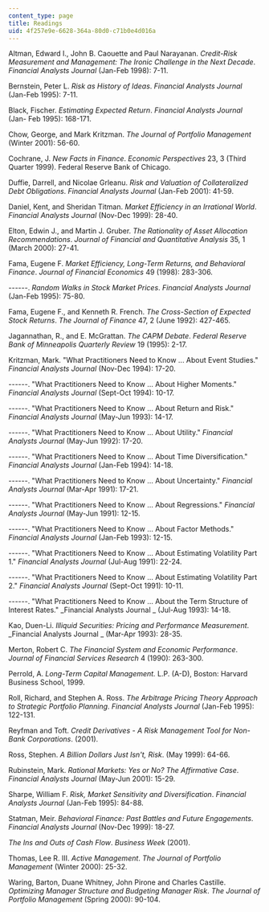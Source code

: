 ```yaml
---
content_type: page
title: Readings
uid: 4f257e9e-6628-364a-80d0-c71b0e4d016a
---
```


Altman, Edward I., John B. Caouette and Paul Narayanan. _Credit-Risk Measurement and Management: The Ironic Challenge in the Next Decade_. _Financial Analysts Journal_ (Jan-Feb 1998): 7-11.

Bernstein, Peter L. _Risk as History of Ideas_. _Financial Analysts Journal_ (Jan-Feb 1995): 7-11.

Black, Fischer. _Estimating Expected Return_. _Financial Analysts Journal_ (Jan- Feb 1995): 168-171.

Chow, George, and Mark Kritzman. _The Journal of Portfolio Management_ (Winter 2001): 56-60.

Cochrane, J. _New Facts in Finance_. _Economic Perspectives_ 23, 3 (Third Quarter 1999). Federal Reserve Bank of Chicago.

Duffie, Darrell, and Nicolae Grleanu. _Risk and Valuation of Collateralized Debt Obligations_. _Financial Analysts Journal_ (Jan-Feb 2001): 41-59.

Daniel, Kent, and Sheridan Titman. _Market Efficiency in an Irrational World_. _Financial Analysts Journal_ (Nov-Dec 1999): 28-40.

Elton, Edwin J., and Martin J. Gruber. _The Rationality of Asset Allocation Recommendations_. _Journal of Financial and Quantitative Analysis_ 35, 1 (March 2000): 27-41.

Fama, Eugene F. _Market Efficiency, Long-Term Returns, and Behavioral Finance_. _Journal of Financial Economics_ 49 (1998): 283-306.

\------. _Random Walks in Stock Market Prices_. _Financial Analysts Journal_ (Jan-Feb 1995): 75-80.

Fama, Eugene F., and Kenneth R. French. _The Cross-Section of Expected Stock Returns_. _The Journal of Finance_ 47, 2 (June 1992): 427-465.

Jagannathan, R., and E. McGrattan. _The CAPM Debate_. _Federal Reserve Bank of Minneapolis Quarterly Review_ 19 (1995): 2-17.

Kritzman, Mark. "What Practitioners Need to Know ... About Event Studies." _Financial Analysts Journal_ (Nov-Dec 1994): 17-20.

\------. "What Practitioners Need to Know ... About Higher Moments." _Financial Analysts Journal_ (Sept-Oct 1994): 10-17.

\------. "What Practitioners Need to Know ... About Return and Risk." _Financial Analysts Journal_ (May-Jun 1993): 14-17.

\------. "What Practitioners Need to Know ... About Utility." _Financial Analysts Journal_ (May-Jun 1992): 17-20.

\------. "What Practitioners Need to Know ... About Time Diversification." _Financial Analysts Journal_ (Jan-Feb 1994): 14-18.

\------. "What Practitioners Need to Know ... About Uncertainty." _Financial Analysts Journal_ (Mar-Apr 1991): 17-21.

\------. "What Practitioners Need to Know ... About Regressions." _Financial Analysts Journal_ (May-Jun 1991): 12-15.

\------. "What Practitioners Need to Know ... About Factor Methods." _Financial Analysts Journal_ (Jan-Feb 1993): 12-15.

\------. "What Practitioners Need to Know ... About Estimating Volatility Part 1." _Financial Analysts Journal_ (Jul-Aug 1991): 22-24.

\------. "What Practitioners Need to Know ... About Estimating Volatility Part 2." _Financial Analysts Journal_ (Sept-Oct 1991): 10-11.

\------. "What Practitioners Need to Know ... About the Term Structure of Interest Rates." _Financial Analysts Journal _ (Jul-Aug 1993): 14-18.

Kao, Duen-Li. _Illiquid Securities: Pricing and Performance Measurement_. _Financial Analysts Journal _ (Mar-Apr 1993): 28-35.

Merton, Robert C. _The Financial System and Economic Performance_. _Journal of Financial Services Research_ 4 (1990): 263-300.

Perrold, A. _Long-Term Capital Management._ L.P. (A-D), Boston: Harvard Business School, 1999.

Roll, Richard, and Stephen A. Ross. _The Arbitrage Pricing Theory Approach to Strategic Portfolio Planning_. _Financial Analysts Journal_ (Jan-Feb 1995): 122-131.

Reyfman and Toft. _Credit Derivatives - A Risk Management Tool for Non-Bank Corporations_. (2001).

Ross, Stephen. _A Billion Dollars Just Isn't, Risk_. (May 1999): 64-66.

Rubinstein, Mark. _Rational Markets: Yes or No? The Affirmative Case_. _Financial Analysts Journal_ (May-Jun 2001): 15-29.

Sharpe, William F. _Risk, Market Sensitivity and Diversification_. _Financial Analysts Journal_ (Jan-Feb 1995): 84-88.

Statman, Meir. _Behavioral Finance: Past Battles and Future Engagements_. _Financial Analysts Journal_ (Nov-Dec 1999): 18-27.

_The Ins and Outs of Cash Flow_. _Business Week_ (2001).

Thomas, Lee R. III. _Active Management_. _The Journal of Portfolio Management_ (Winter 2000): 25-32.

Waring, Barton, Duane Whitney, John Pirone and Charles Castille. _Optimizing Manager Structure and Budgeting Manager Risk_. _The Journal of Portfolio Management_ (Spring 2000): 90-104.